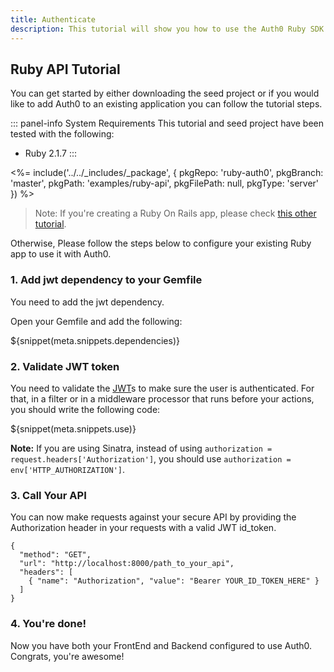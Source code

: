 ```yaml
---
title: Authenticate
description: This tutorial will show you how to use the Auth0 Ruby SDK to add authentication and authorization to your API.
---
```


## Ruby API Tutorial

You can get started by either downloading the seed project or if you would like to add Auth0 to an existing application you can follow the tutorial steps.

::: panel-info System Requirements
This tutorial and seed project have been tested with the following:

* Ruby 2.1.7
:::

<%= include('../../_includes/_package', { pkgRepo: 'ruby-auth0', pkgBranch: 'master', pkgPath: 'examples/ruby-api', pkgFilePath: null, pkgType: 'server' }) %>

> Note: If you're creating a Ruby On Rails app, please check [this other tutorial](/server-apis/rails).

Otherwise, Please follow the steps below to configure your existing Ruby app to use it with Auth0.

### 1. Add jwt dependency to your Gemfile

You need to add the jwt dependency.

Open your Gemfile and add the following:

${snippet(meta.snippets.dependencies)}

### 2. Validate JWT token

You need to validate the [JWT](/jwt)s to make sure the user is authenticated. For that, in a filter or in a middleware processor that runs before your actions, you should write the following code:

${snippet(meta.snippets.use)}

__Note:__ If you are using Sinatra, instead of using `authorization = request.headers['Authorization']`, you should use `authorization = env['HTTP_AUTHORIZATION']`.

### 3. Call Your API
You can now make requests against your secure API by providing the Authorization header in your requests with a valid JWT id_token.

```har
{
  "method": "GET",
  "url": "http://localhost:8000/path_to_your_api",
  "headers": [
    { "name": "Authorization", "value": "Bearer YOUR_ID_TOKEN_HERE" }
  ]
}
```

### 4. You're done!

Now you have both your FrontEnd and Backend configured to use Auth0. Congrats, you're awesome!
